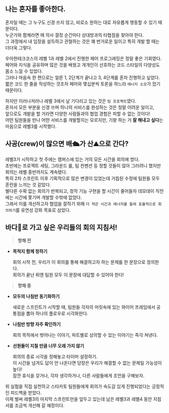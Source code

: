## 나는 혼자를 좋아한다.

혼자일 때는 그 누구도 신경 쓰지 않고, 비로소 원하는 대로 자유롭게 행동할 수 있기 때문이다.  
누군가와 함께라면 매 의사 결정 순간마다 상대방과의 타협점을 찾아야 한다.  
그 과정에서 내 입장을 설득하고 관철하는 것은 꽤 번거로운 일이고 특히 개발 할 때는 더더욱 그렇다.

우아한테크코스의 레벨 1과 레벨 2에서 진행한 페어 프로그래밍은 정말 좋은 기회였다.  
페어와 지식을 공유하며 많은 것을 배웠고 개개인이 선호하는 코드 스타일의 다양성도 몸소 느낄 수 있었다.  
그러나 마음속 한 편으로는 얼른 1, 2단계가 끝나고 3, 4단계를 혼자 진행하고 싶었다.  
짧은 코드 한 줄을 작성하는 것조차 페어와 몇십분씩 토론을 하느라 `에너지 소모`가 컸기 때문이다.  

하지만 이러나저러나 레벨 3에서 날 기다리고 있는 것은 `팀 프로젝트`였다.  
혼자서 모든 부분을 신경 쓰며 하나의 서비스를 완성하는 것은 정말 어려운 일이고,  
앞으로도 개발을 할 거라면 다양한 사람들과의 협업 경험은 피할 수 없는 것이다!  
어떤 팀원들을 만나 어떤 서비스를 개발할지는 모르지만, 기왕 하는 거 **잘 해내고 싶다**는 마음으로 레벨3를 시작했다.  


## 사공(crew)이 많으면 배🛳️가 산⛰️으로 간다?

레벨3가 시작하고 첫 주에는 캠퍼스에 있는 거의 모든 시간을 회의에 썼다.  
초반에는 프로젝트 세팅, 그라운드 룰, 팀 컨벤션 등 정할 것들이 많아 그러려니 했지만 회의는 레벨 중반까지도 계속됐다.  
특히 2차 스프린트 이후 기획적으로 많은 변경이 있었는데 거듭된 수정에 팀원들 모두 혼란을 느끼는 것 같았다.  
별다른 수확 없는 회의가 반복되고, 정작 기능 구현을 할 시간이 줄어들자 데모데이 직전에는 시간에 쫓기며 개발할 수밖에 없었다.  
그래서 이를 개선하고자 협업을 잘하기 위해 `더 적은 시간과 에너지를 들여 효율적으로 회의하기`를 유연성 강화 목표로 삼았다.

## 바다🌊로 가고 싶은 우리들의 회의 지침서!

> **항해 전**
> 
- **목적지 함께 정하기**
    
    회의 시작 전, 우리가 이 회의를 통해 해결하고자 하는 문제를 한 문장으로 정의한다.  
    회의가 끝난 뒤엔 팀원 모두 이 문장에 대답할 수 있어야 한다!

> **항해 중**
> 
- **모두의 나침반 동기화하기**
    
    새로운 스프린트가 시작할 때, 팀원들 각자의 머릿속에 있는 와이어 프레임에서 공통점을 뽑아 하나의 플로우로 시각화한다.  
    
- **나침반 방향 자주 확인하기**
    
    회의 목적에서 벗어나는 이야기, 파트별로 상의할 수 있는 이야기는 즉각 쳐낸다.  
    
- **선원들이 지칠 만큼 너무 오래 가지 않기**
    
    회의의 종료 시각을 정해놓고 타이머 설정하기.  
    이 시간을 넘겨도 답이 안 나온다면 당장은 우리가 해결할 수 없는 문제일 가능성이 높다!  
    잠깐 휴식을 갖거나, 각자 생각하거나, 다른 사람들에게 조언을 구해보자.  

위 실험을 직접 실천하고 스타카토 팀원들에게 회의가 속도감 있게 진행되었다는 긍정적인 피드백을 받았다.  
이제 벌써 레벨3의 마지막 스프린트만을 앞두고 있는데 남은 레벨3과 레벨4 동안 지침서를 조금씩 개선해 갈 예정이다.  
